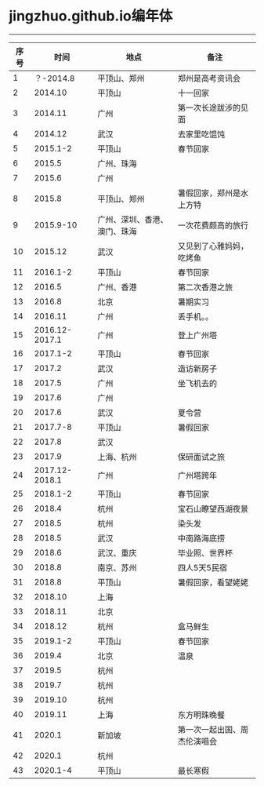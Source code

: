 # jingzhuo.github.io编年体
-------------
序号|时间|地点|备注
-|-|-|-
1|？-2014.8|平顶山、郑州|郑州是高考资讯会
2|2014.10|平顶山|十一回家
3|2014.11|广州|第一次长途跋涉的见面
4|2014.12|武汉|去家里吃馄饨
5|2015.1-2|平顶山|春节回家
6|2015.5|广州、珠海|
7|2015.6|广州|
8|2015.8|平顶山、郑州|暑假回家，郑州是水上方特
9|2015.9-10|广州、深圳、香港、澳门、珠海|一次花费颇高的旅行
10|2015.12|武汉|又见到了心雅妈妈，吃烤鱼
11|2016.1-2|平顶山|春节回家
12|2016.5|广州、香港|第二次香港之旅
13|2016.8|北京|暑期实习
14|2016.11|广州|丢手机。。
15|2016.12-2017.1|广州|登上广州塔
16|2017.1-2|平顶山|春节回家
17|2017.2|武汉|造访新房子
18|2017.5|广州|坐飞机去的
19|2017.6|广州|
20|2017.6|武汉|夏令营
21|2017.7-8|平顶山|暑假回家
22|2017.8|武汉|
23|2017.9|上海、杭州|保研面试之旅
24|2017.12-2018.1|广州|广州塔跨年
25|2018.1-2|平顶山|春节回家
26|2018.4|杭州|宝石山瞭望西湖夜景
27|2018.5|杭州|染头发
28|2018.5|武汉|中南路海底捞
29|2018.6|武汉、重庆|毕业照、世界杯
30|2018.8|南京、苏州|四人5天5民宿
31|2018.8|平顶山|暑假回家，看望姥姥
32|2018.10|上海|
33|2018.11|北京|
34|2018.12|杭州|盒马鲜生
35|2019.1-2|平顶山|春节回家
36|2019.4|北京|温泉
37|2019.5|杭州|
38|2019.7|杭州|
39|2019.10|杭州|
40|2019.11|上海|东方明珠晚餐
41|2020.1|新加坡|第一次一起出国、周杰伦演唱会
42|2020.1|杭州|
43|2020.1-4|平顶山|最长寒假
